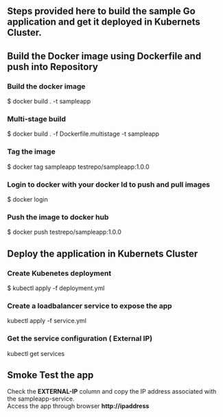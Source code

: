 ##  Steps provided here to build the sample Go application and get it deployed in Kubernets Cluster.


## Build the Docker image using Dockerfile and push into Repository

### Build the docker image
$ docker build . -t sampleapp

### Multi-stage build
$ docker build . -f Dockerfile.multistage -t sampleapp

### Tag the image
$ docker tag sampleapp testrepo/sampleapp:1.0.0

### Login to docker with your docker Id to push and pull images
$ docker login
 
### Push the image to docker hub
$ docker push testrepo/sampleapp:1.0.0



## Deploy the application in Kubernets Cluster

### Create Kubenetes deployment
$ kubectl apply -f deployment.yml

### Create a loadbalancer service to expose the app
kubectl apply -f service.yml

### Get the service configuration ( External IP)
kubectl get services


## Smoke Test the app
Check the **EXTERNAL-IP** column and copy the IP address associated with the sampleapp-service.<br/>
Access the app through browser **http://ipaddress**
